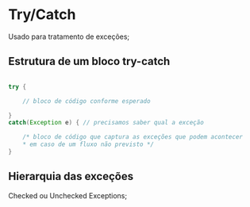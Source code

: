 # Try/Catch

Usado para tratamento de exceções;

## Estrutura de um bloco try-catch

```java

try {

    // bloco de código conforme esperado

}
catch(Exception e) { // precisamos saber qual a exceção

    /* bloco de código que captura as exceções que podem acontecer
    * em caso de um fluxo não previsto */
}

```

## Hierarquia das exceções

Checked ou Unchecked Exceptions;
